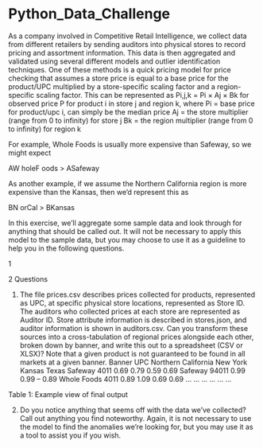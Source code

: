 # Python_Data_Challenge
As a company involved in Competitive Retail Intelligence, we collect data from different
retailers by sending auditors into physical stores to record pricing and assortment information.
This data is then aggregated and validated using several different models and outlier identification
techniques. One of these methods is a quick pricing model for price checking that assumes a store
price is equal to a base price for the product/UPC multiplied by a store-specific scaling factor and
a region-specific scaling factor. This can be represented as
Pi,j,k = Pi × Aj × Bk
for observed price P for product i in store j and region k, where
Pi = base price for product/upc i, can simply be the median price
Aj = the store multiplier (range from 0 to infinity) for store j
Bk = the region multiplier (range from 0 to infinity) for region k

For example, Whole Foods is usually more expensive than Safeway, so we might expect

AW holeF oods > ASafeway

As another example, if we assume the Northern California region is more expensive than the Kansas,
then we’d represent this as

BN orCal > BKansas

In this exercise, we’ll aggregate some sample data and look through for anything that should
be called out. It will not be necessary to apply this model to the sample data, but you may choose
to use it as a guideline to help you in the following questions.

1

2 Questions
1. The file prices.csv describes prices collected for products, represented as UPC, at specific
physical store locations, represented as Store ID. The auditors who collected prices at each
store are represented as Auditor ID. Store attribute information is described in stores.json,
and auditor information is shown in auditors.csv. Can you transform these sources into a
cross-tabulation of regional prices alongside each other, broken down by banner, and write
this out to a spreadsheet (CSV or XLSX)? Note that a given product is not guaranteed to
be found in all markets at a given banner.
Banner UPC Northern California New York Kansas Texas
Safeway 4011 0.69 0.79 0.59 0.69
Safeway 94011 0.99 0.99 – 0.89
Whole Foods 4011 0.89 1.09 0.69 0.69
... ... ... ... ... ...

Table 1: Example view of final output

2. Do you notice anything that seems off with the data we’ve collected? Call out anything you
find noteworthy. Again, it is not necessary to use the model to find the anomalies we’re
looking for, but you may use it as a tool to assist you if you wish.
